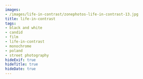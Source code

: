 ```yaml
---
images:
- /images/life-in-contrast/zonephotos-life-in-contrast-13.jpg
title: life-in-contrast
tags:
- black and white
- candid
- film
- life-in-contrast
- monochrome
- poland
- street photography
hideExif: true
hideTitle: true
hideDate: true
---
```

